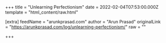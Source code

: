 
+++
title = "Unlearning Perfectionism"
date = 2022-02-04T07:53:00.000Z
template = "html_content/raw.html"

[extra]
feedName = "arunkprasad.com"
author = "Arun Prasad"
originalLink = "https://arunkprasad.com/log/unlearning-perfectionism/"
raw = ""

+++

